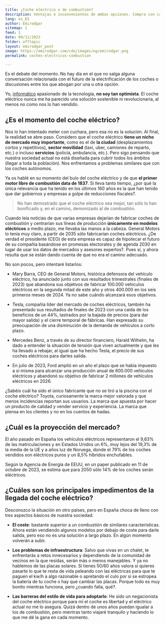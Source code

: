 ```yaml
---
title: ¿Coche eléctrico o de combustión?
description: Ventajas e inconvenientes de ambas opciones. Compra con cabeza.
lang: es_ES
author: Emirodgar
sitemap: 1
feed: 1
date: 09/11/2023
folder: offtopic
layout: emirodgar_post
image: https://emirodgar.com/cdn/images/og/emirodgar.png
permalink: coches-electricos-combustion

---
```


Es el debate del momento. No hay día en el que no salga alguna conversación relacionada con el futuro de la electrificación de los coches o discusiones entre los que abogan por una u otra opción.

Yo, [informático](https://emirodgar.com/ingeniero-informatico) apasionado de la tecnología, **no soy tan optimista**. El coche eléctrico nunca me ha parecido una solución sostenible ni revolucionaria, al menos no como nos lo han vendido.

## ¿Es el momento del coche eléctrico?

Nos lo han intentado meter con cuchara, pero esa no es la solución. Al final, la realidad se abre paso. 
Considero que el coche eléctrico **tiene un nicho de mercado muy importante**, como es el de **la ciudad** (desplazamientos cortos y repetitivos), **sector movilidad** (taxi, uber, camiones de reparto, etc.) o incluso **servicios** (policía, ambulancia, etc.). Pero sigo pensando que nuestra sociedad actual no está diseñada para cubrir todos los ámbitos (llegar a toda la población). Nos enfrentamos a problemas similares que con los coches autónomos.

Ya os hablé en su momento del bulo del coche eléctrico y de que **el primer motor libre de combustión data de 1837**. Si lleva tanto tiempo, ¿por qué la única relevancia que ha tenido en los últimos 160 años es la que han tenido que dar gobiernos y empresas a golpe de reducciones fiscales?. 

> No han demostrado que el coche eléctrico sea mejor, tan sólo lo han bonificado y, en el camino, demonizado al de combustión. 

Cuando leía noticias de que varias empresas dejarían de fabricar coches de combustión y centrarían sus líneas de producción **únicamente en modelos eléctricos** a medio plazo, me llevaba las manos a la cabeza. General Motors lo tenía muy claro, a partir de 2035 sólo fabricarían coches eléctricos. ¿De verdad el presidente (CEO) de esta empresa es capaz de hipotecar el futuro de su compañía basándose en promesas electorales y de agenda 2030 en lugar de usar los datos de mercados y asesores expertos?. Pues sí, y ahora resulta que se están dando cuenta de que no era el camino adecuado.

No son pocos, pero intentaré listarlos:

- Mary Barra, CEO de General Motors, histórica defensora del vehículo eléctrico, ha anunciado junto con sus resultados trimestrales (finales de 2023) que abandona sus objetivos de fabricar 100.000 vehículos eléctricos en la segunda mitad de este año y otros 400.000 en los seis primeros meses de 2024. Ya no sabe cuándo alcanzará esos objetivos.


- Tesla, compañía líder del mercado de coches eléctricos, también ha presentado sus resultados de finales de 2023 con una caída de los beneficios de un 44%, lastrados por la bajada de precios (para dar mayor salida) y el cierre temporal de fábricas. Han expresado su preocupación de una disminución de la demanda de vehículos a corto plazo.


- Mercedes Benz, a través de su director financiero, Harald Wilhelm, ha dado a entender la situación de tensión que viven actualmente y que les ha llevado a rebajar, al igual que ha hecho Tesla, el precio de sus coches eléctricos para darles salida.


- En julio de 2023, Ford amplió en un año el plazo que se había impuesto a sí misma para alcanzar una producción anual de 600.000 vehículos eléctricos y abandonó su objetivo de fabricar 2 millones de vehículos eléctricos en 2026.


¿Sabéis cuál ha sido el único fabricante que no se tiró a la piscina con el coche eléctrico? Toyota, curiosamente la marca mejor valorada y que menos incidencias reportan sus usuarios. La marca que apuesta por hacer un producto de calidad y vender servicio y experiencia. La marca que piensa en los clientes y no en los cuentos de hadas.

## ¿Cuál es la proyección del mercado?

El año pasado en España los vehículos eléctricos representaron el 9,63% de las matriculaciones y en Estados Unidos un 6%, muy lejos del 19,3% de la media de la UE y a años luz de Noruega, donde el 79% de los coches vendidos son eléctricos puros y un 8,5% híbridos enchufables.

Según la Agencia de Energía de EEUU, en un paper publicado en 11 de octubre de 2023, se estima que para 2050 sólo 14% de los coches serán eléctricos.

## ¿Cuáles son los principales impedimentos de la llegada del coche eléctrico?

Desconozco la situación en otro países, pero en España choca de lleno con tres aspectos básicos de nuestra sociedad: 

- **El coste**: bastante superior a un combustión de similares características. Ahora están vendiendo algunos modelos por debajo de coste para darle salida, pero eso no es una solución a largo plazo. En algún momento volverán a subir.

- **Los problemas de infraestructura**: Salvo que vivas en un chalet, te enfrentarás a retos innecesarios y dependiendo de la comunidad de vecinos en la que residas, serán más o menos manejables. Y ya no hablemos de las placas solares. Si tienes 50/60 años valora si quieres pasarte lo que te resta de vida peleando con las eléctricas para que te paguen el kw/h a algo razonable o apretando el culo por si se estropea la batería de tu coche o hay que cambiar las placas. Porque todo es muy bonito mientras funciona, pero ¿cuando falla, qué?.
- **Las barreras del estilo de vida para adoptarlo**: He sido un negacionista del coche eléctrico porque para mí el coche es libertad y el eléctrico actual no me lo asegura. Quizá dentro de unos años puedan igualar a los de combustión, pero mientras tanto viajaré tranquilo y haciendo lo que me dé la gana en cada momento.


